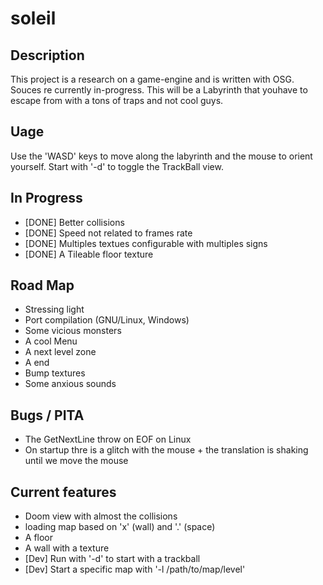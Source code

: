 # soleil

## Description

This project is a research on a game-engine and is written with OSG. Souces re currently in-progress.
This will be a Labyrinth that youhave to escape from with a tons of traps and not cool guys.


## Uage

Use the 'WASD' keys to move along the labyrinth and the mouse to orient yourself.
Start with '-d' to toggle the TrackBall view.



## In Progress
   * [DONE] Better collisions
   * [DONE] Speed not related to frames rate
   * [DONE] Multiples textues configurable with multiples signs
   * [DONE] A Tileable floor texture
      
## Road Map
   * Stressing light
   * Port compilation (GNU/Linux, Windows)
   * Some vicious monsters
   * A cool Menu
   * A next level zone
   * A end
   * Bump textures
   * Some anxious sounds

## Bugs / PITA
   * The GetNextLine throw on EOF on Linux
   * On startup thre is a glitch with the mouse + the translation is shaking until we move the mouse

## Current features
   * Doom view with almost the collisions
   * loading map based on 'x' (wall) and '.' (space)
   * A floor
   * A wall with a texture
   * [Dev] Run with '-d' to start with a trackball
   * [Dev] Start a specific map with '-l /path/to/map/level'
